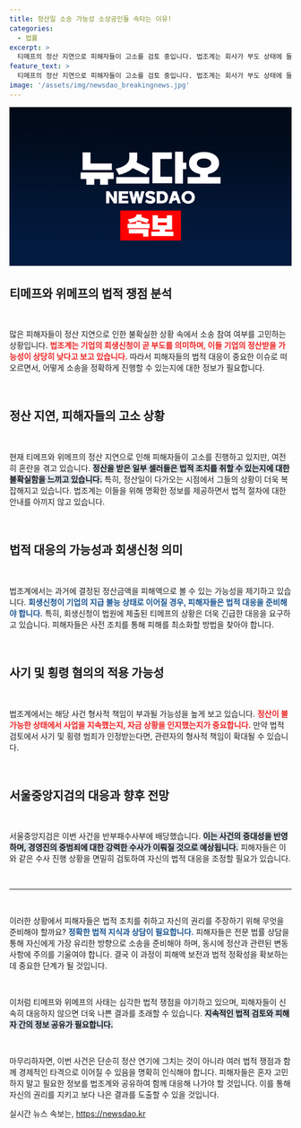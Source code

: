 ```yaml
---
title: 정산일 소송 가능성 소상공인들 속타는 이유!
categories:
  - 법률
excerpt: >
  티메프의 정산 지연으로 피해자들이 고소를 검토 중입니다. 법조계는 회사가 부도 상태에 들어섰다고 분석하며, 사기·횡령 혐의 가능성을 열어두고 있습니다. 정산일이 다가오는 가운데, 피해자들은 불안한 상황에 처해 있습니다. 클릭해 자세한 내용 확인하세요!
feature_text: >
  티메프의 정산 지연으로 피해자들이 고소를 검토 중입니다. 법조계는 회사가 부도 상태에 들어섰다고 분석하며, 사기·횡령 혐의 가능성을 열어두고 있습니다. 정산일이 다가오는 가운데, 피해자들은 불안한 상황에 처해 있습니다. 클릭해 자세한 내용 확인하세요!
image: '/assets/img/newsdao_breakingnews.jpg'
---
```


<p><img src="/assets/img/newsdao_breakingnews.jpg" alt="firstkoreanews 속보" /></p>

<h2 data-ke-size="size26">티메프와 위메프의 법적 쟁점 분석</h2>

<p data-ke-size="size16">&nbsp;</p> 

<p>많은 피해자들이 정산 지연으로 인한 불확실한 상황 속에서 소송 참여 여부를 고민하는 상황입니다. <b><span style="color: #ee2323;">법조계는 기업의 회생신청이 곧 부도를 의미하며, 이들 기업의 정산받을 가능성이 상당히 낮다고 보고 있습니다.</span></b> 따라서 피해자들의 법적 대응이 중요한 이슈로 떠오르면서, 어떻게 소송을 정확하게 진행할 수 있는지에 대한 정보가 필요합니다. </p>

<p data-ke-size="size16">&nbsp;</p> 

<h2 data-ke-size="size26">정산 지연, 피해자들의 고소 상황</h2>

<p data-ke-size="size16">&nbsp;</p> 

<p>현재 티메프와 위메프의 정산 지연으로 인해 피해자들이 고소를 진행하고 있지만, 여전히 혼란을 겪고 있습니다. <b><span style="background-color: #21538527;">정산을 받은 일부 셀러들은 법적 조치를 취할 수 있는지에 대한 불확실함을 느끼고 있습니다.</span></b> 특히, 정산일이 다가오는 시점에서 그들의 상황이 더욱 복잡해지고 있습니다. 법조계는 이들을 위해 명확한 정보를 제공하면서 법적 절차에 대한 안내를 아끼지 않고 있습니다.</p>

<p data-ke-size="size16">&nbsp;</p> 

<h2 data-ke-size="size26">법적 대응의 가능성과 회생신청 의미</h2>

<p data-ke-size="size16">&nbsp;</p> 

<p>법조계에서는 과거에 결정된 정산금액을 피해액으로 볼 수 있는 가능성을 제기하고 있습니다. <b><span style="color: #1a5490;">회생신청이 기업의 지급 불능 상태로 이어질 경우, 피해자들은 법적 대응을 준비해야 합니다.</span></b> 특히, 회생신청이 법원에 제출된 티메프의 상황은 더욱 긴급한 대응을 요구하고 있습니다. 피해자들은 사전 조치를 통해 피해를 최소화할 방법을 찾아야 합니다.</p>

<p data-ke-size="size16">&nbsp;</p> 

<h2 data-ke-size="size26">사기 및 횡령 혐의의 적용 가능성</h2>

<p data-ke-size="size16">&nbsp;</p> 

<p>법조계에서는 해당 사건 형사적 책임이 부과될 가능성을 높게 보고 있습니다. <b><span style="color: #ee2323;">정산이 불가능한 상태에서 사업을 지속했는지, 자금 상황을 인지했는지가 중요합니다.</span></b> 만약 법적 검토에서 사기 및 횡령 범죄가 인정받는다면, 관련자의 형사적 책임이 확대될 수 있습니다.</p>

<p data-ke-size="size16">&nbsp;</p> 

<h2 data-ke-size="size26">서울중앙지검의 대응과 향후 전망</h2>

<p data-ke-size="size16">&nbsp;</p> 

<p>서울중앙지검은 이번 사건을 반부패수사부에 배당했습니다. <b><span style="background-color: #21538527;">이는 사건의 중대성을 반영하며, 경영진의 중범죄에 대한 강력한 수사가 이뤄질 것으로 예상됩니다.</span></b> 피해자들은 이와 같은 수사 진행 상황을 면밀히 검토하여 자신의 법적 대응을 조정할 필요가 있습니다.</p>

<p data-ke-size="size16">&nbsp;</p> 

<hr/>

<p data-ke-size="size16">&nbsp;</p> 

<p>이러한 상황에서 피해자들은 법적 조치를 취하고 자신의 권리를 주장하기 위해 무엇을 준비해야 할까요? <b><span style="color: #1a5490;">정확한 법적 지식과 상담이 필요합니다.</span></b> 피해자들은 전문 법률 상담을 통해 자신에게 가장 유리한 방향으로 소송을 준비해야 하며, 동시에 정산과 관련된 변동사항에 주의를 기울여야 합니다. 결국 이 과정이 피해액 보전과 법적 정확성을 확보하는 데 중요한 단계가 될 것입니다. </p>

<p data-ke-size="size16">&nbsp;</p>

<p>이처럼 티메프와 위메프의 사태는 심각한 법적 쟁점을 야기하고 있으며, 피해자들이 신속히 대응하지 않으면 더욱 나쁜 결과를 초래할 수 있습니다.  <b><span style="background-color: #21538527;">지속적인 법적 검토와 피해자 간의 정보 공유가 필요합니다.</span></b> </p>

<p data-ke-size="size16">&nbsp;</p> 

<p>마무리하자면, 이번 사건은 단순히 정산 연기에 그치는 것이 아니라 여러 법적 쟁점과 함께 경제적인 타격으로 이어질 수 있음을 명확히 인식해야 합니다. 피해자들은 혼자 고민하지 말고 필요한 정보를 법조계와 공유하여 함께 대응해 나가야 할 것입니다. 이를 통해 자신의 권리를 지키고 보다 나은 결과를 도출할 수 있을 것입니다.</p>
실시간 뉴스 속보는, <a href="https://newsdao.kr" rel="dofollow">https://newsdao.kr</a>


